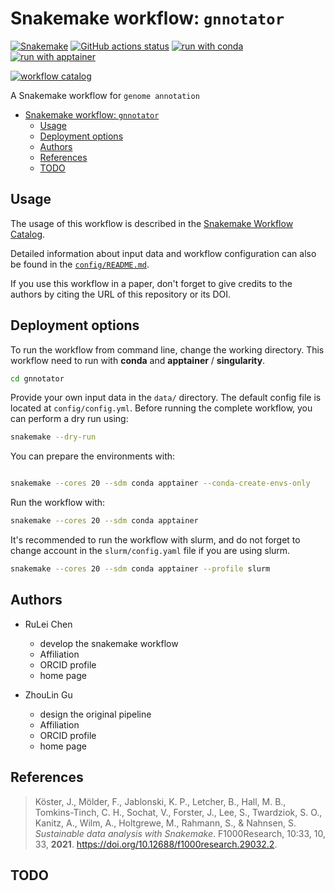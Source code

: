 # Snakemake workflow: `gnnotator`

[![Snakemake](https://img.shields.io/badge/snakemake-≥8.0.0-brightgreen.svg)](https://snakemake.github.io)
[![GitHub actions status](https://github.com/r1cheu/gnnotator/workflows/Tests/badge.svg?branch=main)](https://github.com/r1cheu/gnnotator/actions?query=branch%3Amain+workflow%3ATests)
[![run with conda](http://img.shields.io/badge/run%20with-conda-3EB049?labelColor=000000&logo=anaconda)](https://docs.conda.io/en/latest/)
[![run with apptainer](https://img.shields.io/badge/run%20with-apptainer-52307c?labelColor=000000&logo=apptainer)](https://apptainer.org/)

[![workflow catalog](https://img.shields.io/badge/Snakemake%20workflow%20catalog-darkgreen)](https://snakemake.github.io/snakemake-workflow-catalog/docs/workflows/r1cheu/gnnotator)

A Snakemake workflow for `genome annotation`

- [Snakemake workflow: `gnnotator`](#snakemake-workflow-name)
  - [Usage](#usage)
  - [Deployment options](#deployment-options)
  - [Authors](#authors)
  - [References](#references)
  - [TODO](#todo)

## Usage

The usage of this workflow is described in the [Snakemake Workflow Catalog](https://snakemake.github.io/snakemake-workflow-catalog/docs/workflows/r1cheu/gnnotator).

Detailed information about input data and workflow configuration can also be found in the [`config/README.md`](config/README.md).

If you use this workflow in a paper, don't forget to give credits to the authors by citing the URL of this repository or its DOI.

## Deployment options

To run the workflow from command line, change the working directory. This workflow need to run with **conda** and **apptainer** / **singularity**.

```bash
cd gnnotator
```

Provide your own input data in the `data/` directory. The default config file is located at `config/config.yml`.
Before running the complete workflow, you can perform a dry run using:

```bash
snakemake --dry-run
```

You can prepare the environments with:

```bash

snakemake --cores 20 --sdm conda apptainer --conda-create-envs-only

```

Run the workflow with:

```bash
snakemake --cores 20 --sdm conda apptainer
```

It's recommended to run the workflow with slurm, and do not forget to change account in the `slurm/config.yaml` file if you are using slurm.

```bash
snakemake --cores 20 --sdm conda apptainer --profile slurm
```

## Authors

- RuLei Chen
  - develop the snakemake workflow
  - Affiliation
  - ORCID profile
  - home page

- ZhouLin Gu
  - design the original pipeline
  - Affiliation
  - ORCID profile
  - home page

## References

> Köster, J., Mölder, F., Jablonski, K. P., Letcher, B., Hall, M. B., Tomkins-Tinch, C. H., Sochat, V., Forster, J., Lee, S., Twardziok, S. O., Kanitz, A., Wilm, A., Holtgrewe, M., Rahmann, S., & Nahnsen, S. _Sustainable data analysis with Snakemake_. F1000Research, 10:33, 10, 33, **2021**. https://doi.org/10.12688/f1000research.29032.2.

## TODO
